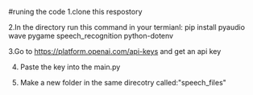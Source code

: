 #runing the code
1.clone this respostory

2.In the directory run this command in your termianl: pip install pyaudio wave pygame speech_recognition python-dotenv

3.Go to https://platform.openai.com/api-keys and get an api key

4. Paste the key into the main.py

5. Make a new folder in the same direcotry called:"speech_files"

